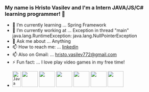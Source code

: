 ### My name is Hristo Vasilev and I'm a Intern JAVA/JS/C# learning programmer!  👋

- 🌱 I’m currently learning ... Spring Framework
- 🔭 I’m currently working at ... Exception in thread "main" java.lang.RuntimeException: java.lang.NullPointerException
- 💬 Ask me about ... Anything
- 📫 How to reach me: ... [linkedin](https://www.linkedin.com/in/hristo-vasilev-60a61a204/)
- 📫 Also on Gmail: ... hristo.vasilev772@gmail.com
- ⚡ Fun fact: ... I love play video games in my free time!

* <code><img align="left" alt="Java" width="26px" height="50" src="https://upload.wikimedia.org/wikipedia/en/thumb/3/30/Java_programming_language_logo.svg/300px-Java_programming_language_logo.svg.png"></code>
<code><img height="50" src="https://simpleicons.org/icons/javascript.svg"></code>
<code><img height="50" src="https://upload.wikimedia.org/wikipedia/commons/0/0d/C_Sharp_wordmark.svg"></code>
<code><img height="50" src="https://simpleicons.org/icons/html5.svg"></code>
<code><img height="50" src="https://simpleicons.org/icons/css3.svg"></code>
<code><img height="50" src="https://simpleicons.org/icons/mysql.svg"></code>
<code><img height="50" src="https://simpleicons.org/icons/spring.svg"></code>
